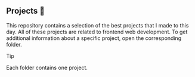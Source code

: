 ## Projects 📂
This repository contains a selection of the best projects that I made to this day. All of these projects are related to frontend web development. To get additional information about a specific project, open the corresponding folder.
> [!TIP]
> Each folder contains one project.
